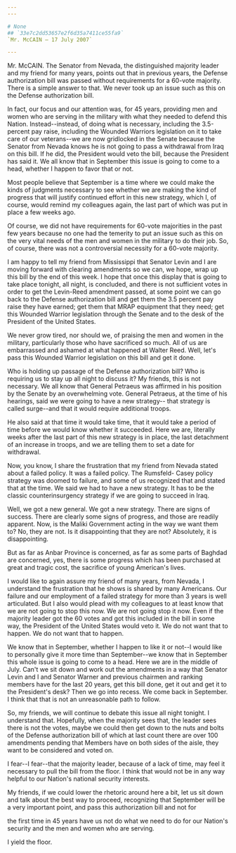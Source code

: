 ```yaml
---
---

# None
## `33e7c2dd53657e2f6d35a7411ce55fa9`
`Mr. McCAIN — 17 July 2007`

---
```



Mr. McCAIN. The Senator from Nevada, the distinguished majority 
leader and my friend for many years, points out that in previous years, 
the Defense authorization bill was passed without requirements for a 
60-vote majority. There is a simple answer to that. We never took up an 
issue such as this on the Defense authorization bill.

In fact, our focus and our attention was, for 45 years, providing men 
and women who are serving in the military with what they needed to 
defend this Nation. Instead--instead, of doing what is necessary, 
including the 3.5-percent pay raise, including the Wounded Warriors 
legislation on it to take care of our veterans--we are now gridlocked 
in the Senate because the Senator from Nevada knows he is not going to 
pass a withdrawal from Iraq on this bill. If he did, the President 
would veto the bill, because the President has said it. We all know 
that in September this issue is going to come to a head, whether I 
happen to favor that or not.

Most people believe that September is a time where we could make the 
kinds of judgments necessary to see whether we are making the kind of 
progress that will justify continued effort in this new strategy, which 
I, of course, would remind my colleagues again, the last part of which 
was put in place a few weeks ago.

Of course, we did not have requirements for 60-vote majorities in the 
past few years because no one had the temerity to put an issue such as 
this on the very vital needs of the men and women in the military to do 
their job. So, of course, there was not a controversial necessity for a 
60-vote majority.

I am happy to tell my friend from Mississippi that Senator Levin and 
I are moving forward with clearing amendments so we can, we hope, wrap 
up this bill by the end of this week. I hope that once this display 
that is going to take place tonight, all night, is concluded, and there 
is not sufficient votes in order to get the Levin-Reed amendment 
passed, at some point we can go back to the Defense authorization bill 
and get them the 3.5 percent pay raise they have earned; get them that 
MRAP equipment that they need; get this Wounded Warrior legislation 
through the Senate and to the desk of the President of the United 
States.

We never grow tired, nor should we, of praising the men and women in 
the military, particularly those who have sacrificed so much. All of us 
are embarrassed and ashamed at what happened at Walter Reed. Well, 
let's pass this Wounded Warrior legislation on this bill and get it 
done.

Who is holding up passage of the Defense authorization bill? Who is 
requiring us to stay up all night to discuss it? My friends, this is 
not necessary. We all know that General Petraeus was affirmed in his 
position by the Senate by an overwhelming vote. General Petraeus, at 
the time of his hearings, said we were going to have a new strategy--
that strategy is called surge--and that it would require additional 
troops.

He also said at that time it would take time, that it would take a 
period of time before we would know whether it succeeded. Here we are, 
literally weeks after the last part of this new strategy is in place, 
the last detachment of an increase in troops, and we are telling them 
to set a date for withdrawal.

Now, you know, I share the frustration that my friend from Nevada 
stated about a failed policy. It was a failed policy. The Rumsfeld-
Casey policy strategy was doomed to failure, and some of us recognized 
that and stated that at the time. We said we had to have a new 
strategy. It has to be the classic counterinsurgency strategy if we are 
going to succeed in Iraq.


Well, we got a new general. We got a new strategy. There are signs of 
success. There are clearly some signs of progress, and those are 
readily apparent. Now, is the Maliki Government acting in the way we 
want them to? No, they are not. Is it disappointing that they are not? 
Absolutely, it is disappointing.

But as far as Anbar Province is concerned, as far as some parts of 
Baghdad are concerned, yes, there is some progress which has been 
purchased at great and tragic cost, the sacrifice of young American's 
lives.

I would like to again assure my friend of many years, from Nevada, I 
understand the frustration that he shows is shared by many Americans. 
Our failure and our employment of a failed strategy for more than 3 
years is well articulated. But I also would plead with my colleagues to 
at least know that we are not going to stop this now. We are not going 
stop it now. Even if the majority leader got the 60 votes and got this 
included in the bill in some way, the President of the United States 
would veto it. We do not want that to happen. We do not want that to 
happen.

We know that in September, whether I happen to like it or not--I 
would like to personally give it more time than September--we know that 
in September this whole issue is going to come to a head. Here we are 
in the middle of July. Can't we sit down and work out the amendments in 
a way that Senator Levin and I and Senator Warner and previous chairmen 
and ranking members have for the last 20 years, get this bill done, get 
it out and get it to the President's desk? Then we go into recess. We 
come back in September. I think that that is not an unreasonable path 
to follow.

So, my friends, we will continue to debate this issue all night 
tonight. I understand that. Hopefully, when the majority sees that, the 
leader sees there is not the votes, maybe we could then get down to the 
nuts and bolts of the Defense authorization bill of which at last count 
there are over 100 amendments pending that Members have on both sides 
of the aisle, they want to be considered and voted on.

I fear--I fear--that the majority leader, because of a lack of time, 
may feel it necessary to pull the bill from the floor. I think that 
would not be in any way helpful to our Nation's national security 
interests.

My friends, if we could lower the rhetoric around here a bit, let us 
sit down and talk about the best way to proceed, recognizing that 
September will be a very important point, and pass this authorization 
bill and not for


the first time in 45 years have us not do what we need to do for our 
Nation's security and the men and women who are serving.

I yield the floor.
